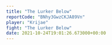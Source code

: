 ```yaml
---
title: "The Lurker Below"
reportCode: "BNhy3GwzCKJA89Vn"
player: "Krijae"
fight: "The Lurker Below"
date: 2021-10-24T19:01:26.673000+00:00
---
```


